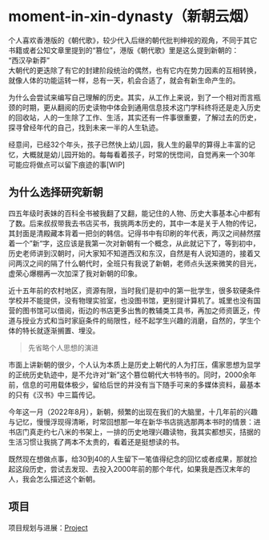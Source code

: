 # moment-in-xin-dynasty（新朝云烟）

个人喜欢香港版的《朝代歌》，较少代入后继的朝代批判绅视的观角，不同于其它书籍或者公知文章里提到的“篡位”，港版《朝代歌》里是这么提到新朝的：
<br />
“西汉孕新莽”
<br />
大朝代的更迭除了有它的封建阶段统治的偶然，也有它内在势力因素的互相转换，就像人体的功能运转一样，总有一天，机会合适了，就会有新生命产生的。
<br />

为什么会尝试来编写自己理解的历史。其实，从工作上来说，到了一个相对而言瓶颈的时期，更从翻阅的历史读物中体会到通用信息技术这门学科终将还是走入历史的回收站，人的一生除了工作、生活，其实还有一件事很重要，了解过去的历史，探寻曾经年代的自己，找到未来一半的人生轨迹。<br />

经意间，已经32个年头，孩子已然快上幼儿园，我人生的最早的算得上丰富的记忆，大概就是幼儿园开始的。每每看着孩子，时常的恍惚间，自觉再来一个30年可能应将做点可以留下痕迹的事[WIP]

## 为什么选择研究新朝

四五年级时表妹的百科全书被我翻了又翻，能记住的人物、历史大事基本心中都有了数。后来叔叔带我去书店买书，我挑两本历史的，其中一本是关于人物的传记，其封面是清殿藏本背着一把剑的韩信。记得书中有印刷的年代表，两汉之间赫然摆着一个”新“字，这应该是我第一次对新朝有一个概念，从此就记下了，等到初中，历史老师讲到汉朝时，问大家知不知道西汉和东汉，自然是有人说知道的，接着又问两汉之间的隔了什么朝代时，全班只有我说了新朝，老师点头送来微笑的目光，虚荣心爆棚再一次加深了我对新朝的印象。

近十五年前的农村地区，资源有限，当时我们是初中的第一批学生，很多软硬条件学校并不能提供，没有物理实验室，也没图书馆，更别提计算机了。城里也没有国营的图书馆可以借阅，街边的书店更多出售的教辅类工具书，再加之师资匮乏，传道与授业方式和当时家庭条件的局限性，经不起学生兴趣的消磨，自然的，学生个体的特长就逐渐搁置、埋没。

> 先省略个人思想的演进

市面上讲新朝的很少，个人认为本质上是历史上朝代的人为打压，儒家思想为显学的正统历史轨迹中，是不允许对“新”这个篡位朝代大书特书的。同时，2000余年前，信息的可用载体极少，留给后世的并没有当下随手可来的多媒体资料，最基本的只有《汉书》中三篇传记。

今年这一月（2022年8月），新朝，频繁的出现在我们的大脑里，十几年前的兴趣与记忆，慢慢浮现得清晰，时常回想那一年在新华书店挑选那两本书时的情景：进书店门真走约七八米的书架上，一排的历史地理兴趣读物，我其实都想买，拮据的生活习惯让我挑了两本不太贵的，看着还是挺想读的书。

既然现在想做点事，给30到40的人生留下一笔值得纪念的回忆或者成果，那就捡起这段历史，尝试去发现、去投入2000年前的那个年代，如果我是西汉末年的人，我会怎么描述这个新朝。

## 项目

项目规划与进展：[Project](./project/README.md)